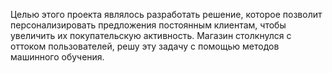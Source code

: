 Целью этого проекта являлось разработать решение, которое позволит персонализировать предложения постоянным клиентам, чтобы увеличить их покупательскую активность. 
Магазин столкнулся с оттоком пользователей, решу эту задачу с помощью методов машинного обучения.
